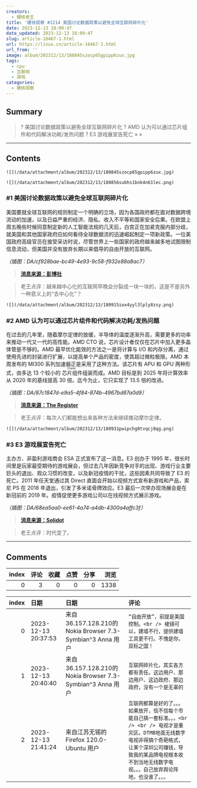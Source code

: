 ```yaml
---
creators:
  - 硬核老王
title: '硬核观察 #1214 美国讨论数据政策以避免全球互联网碎片化'
date: 2023-12-13 18:09:47
date_updated: 2023-12-13 18:09:47
slug: article-16467-1.html
url: https://linux.cn/article-16467-1.html
url_from: ''
image: album/202312/13/180845szocp65gpipp6zux.jpg
tags:
  - cpu
  - 互联网
  - 游戏
categories:
  - 硬核观察
---
```


## Summary

> ? 美国讨论数据政策以避免全球互联网碎片化
> ? AMD 认为可以通过芯片组件和代码解决功耗/发热问题
> ? E3 游戏展宣告死亡
> » 
> »

***

<!-- more -->

## Contents

`![](/data/attachment/album/202312/13/180845szocp65gpipp6zux.jpg)`

`![](/data/attachment/album/202312/13/180856subhs1bnk4n61lec.png)`

### #1 美国讨论数据政策以避免全球互联网碎片化

美国要就全球互联网的规则制定一个明确的立场，因为各国政府都在面对数据跨境流动的加速，以及日益严重的经济、隐私、收入不平等和国家安全后果。在欧盟上周五晚些时候同意制定新的人工智能法规的几天后，白宫正在加紧克服内部分歧，就美国和其他国家政府应如何看待全球数据流的迅速崛起制定一项新政策。一位美国政府高级官员在接受采访时说，尽管世界上一些国家的政府越来越多地试图限制信息流动，但美国并没有放弃长期以来倡导的自由开放的互联网。

*（插图：DA/cf928bae-bc49-4e93-9c58-f932e88a8ac7）*

> 
> **[消息来源：彭博社](https://www.bloomberg.com/news/articles/2023-12-11/us-debates-data-policy-to-avoid-a-balkanized-global-internet)**
> 
> 
> 

> 
> 老王点评：越来越中心化的互联网早晚会分裂成一块一块的，这是不是另外一种意义上的“去中心化”？
> 
> 
> 

`![](/data/attachment/album/202312/13/180915iox4yyl3lply8zsy.png)`

### #2 AMD 认为可以通过芯片组件和代码解决功耗/发热问题

在过去的几年里，随着摩尔定律的放缓，半导体的温度逐渐升高，需要更多的功率来推动一代又一代的高性能。AMD CTO 说，芯片设计者仅仅在芯片中加入更多晶体管是不够的。AMD 最早优化能效的方法之一是将计算与 I/O 和内存分离，通过使用先进的封装进行扩展，以提高单个产品的密度，使其超过微粒极限。AMD 本周发布的 MI300 系列加速器正是采用了这种方法。该芯片有 APU 和 GPU 两种形式，由多达 13 个较小的<ruby> 芯片组件 <rt>  Chiplet </rt></ruby>组装而成。AMD 目标是到 2025 年将计算效率从 2020 年的基线提高 30 倍。迄今为止，它只实现了 13.5 倍的改进。

*（插图：DA/87c1847d-e9a5-4f84-874b-4967bd87a0d9）*

> 
> **[消息来源：The Register](https://www.theregister.com/2023/12/08/amd_cto_interview/)**
> 
> 
> 

> 
> 老王点评：每次人们都能想出来各种方法来继续推动摩尔定律。
> 
> 
> 

`![](/data/attachment/album/202312/13/180931pwipchg0tvqcj8qg.png)`

### #3 E3 游戏展宣告死亡

主办方、非盈利游戏商会 ESA 正式宣布了这一消息。E3 创办于 1995 年，很长时间里是玩家最受期待的游戏展会，但过去几年因新竞争对手的出现、游戏行业主要巨头的退出、观众习惯的改变，以及新冠疫情的干扰，这些因素共同导致了 E3 的死亡。2011 年任天堂通过其 Direct 直面会开始以视频方式宣布新游戏和产品，索尼 PS 在 2018 年退出，引发了多米诺骨牌效应。E3 最后一次举办现场展会是在新冠前的 2019 年。疫情促使更多游戏公司以在线视频方式展示游戏。

*（插图：DA/68ea5aa0-ee61-4a74-a4db-4300a4affc3f）*

> 
> **[消息来源：Solidot](https://www.solidot.org/story?sid=76869)**
> 
> 
> 

> 
> 老王点评：时代变了。
> 
> 
>

***

## Comments


|   index |   评论 |   收藏 |   点赞 |   分享 |   浏览 |
|--------:|-------:|-------:|-------:|-------:|-------:|
|       0 |      3 |      0 |      0 |      0 |   1338 |

|   index | 日期                | 日期                                                       | 评论                                                                                                                                                                                                                                             |
|--------:|:--------------------|:-----------------------------------------------------------|:-------------------------------------------------------------------------------------------------------------------------------------------------------------------------------------------------------------------------------------------------|
|       0 | 2023-12-13 20:37:53 | 来自36.157.128.210的 Nokia Browser 7.3-Symbian^3 Anna 用户 | `“自由开放”，前提是美国控制。<br /> 棱镜可以，建墙不行，提供建墙工具更不行。不愧是你，双标之国！`                                                                                                                                                |
|       1 | 2023-12-13 20:40:40 | 来自36.157.128.210的 Nokia Browser 7.3-Symbian^3 Anna 用户 | `互联网碎片化，其实各方都有责任。这边用户、那边用户、这边政府、那边政府，没有一个是无辜的`                                                                                                                                                       |
|       2 | 2023-12-13 21:41:24 | 来自江苏无锡的 Firefox 120.0-Ubuntu 用户                   | `互联网都算是好的了。。。如果放开，信不信每个市能自己搞一套标准。。。<br /> <br /> 电视才是重灾区。DTMB地面无线数字电视非得搞个奇葩格式，让某个深圳公司赚钱，导致我的某品牌电视根本收不到当地无线数字电视。。。自己放弃舆论阵地，也没谁了。。。` |
